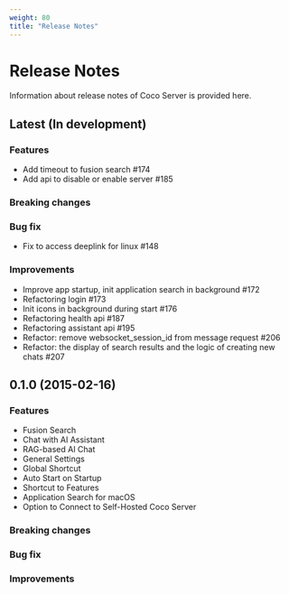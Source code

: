 ```yaml
---
weight: 80
title: "Release Notes"
---
```


# Release Notes

Information about release notes of Coco Server is provided here.

## Latest (In development)

### Features
- Add timeout to fusion search #174
- Add api to disable or enable server #185

### Breaking changes
### Bug fix
- Fix to access deeplink for linux #148

### Improvements
- Improve app startup, init application search in background #172
- Refactoring login #173
- Init icons in background during start #176
- Refactoring health api #187
- Refactoring assistant api #195
- Refactor: remove websocket_session_id from message request #206
- Refactor: the display of search results and the logic of creating new chats #207

## 0.1.0 (2015-02-16)

### Features
- Fusion Search
- Chat with AI Assistant 
- RAG-based AI Chat
- General Settings
- Global Shortcut
- Auto Start on Startup
- Shortcut to Features
- Application Search for macOS
- Option to Connect to Self-Hosted Coco Server

### Breaking changes

### Bug fix

### Improvements


